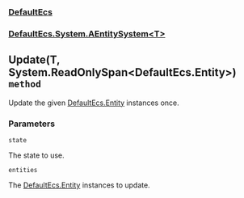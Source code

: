 ### [DefaultEcs](./DefaultEcs.md 'DefaultEcs')
### [DefaultEcs.System.AEntitySystem&lt;T&gt;](./DefaultEcs-System-AEntitySystem-T-.md 'DefaultEcs.System.AEntitySystem&lt;T&gt;')
## Update(T, System.ReadOnlySpan&lt;DefaultEcs.Entity&gt;) `method`
Update the given [DefaultEcs.Entity](./DefaultEcs-Entity.md 'DefaultEcs.Entity') instances once.
### Parameters

<a name='DefaultEcs-System-AEntitySystem-T--Update(T-_System-ReadOnlySpan-DefaultEcs-Entity-)-state'></a>
`state`

The state to use.

<a name='DefaultEcs-System-AEntitySystem-T--Update(T-_System-ReadOnlySpan-DefaultEcs-Entity-)-entities'></a>
`entities`

The [DefaultEcs.Entity](./DefaultEcs-Entity.md 'DefaultEcs.Entity') instances to update.
